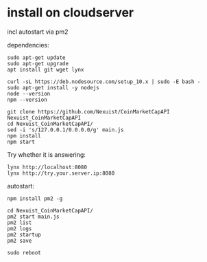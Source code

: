 # install on cloudserver
incl autostart via pm2

dependencies:
```
sudo apt-get update
sudo apt-get upgrade
apt install git wget lynx

curl -sL https://deb.nodesource.com/setup_10.x | sudo -E bash -
sudo apt-get install -y nodejs
node --version
npm --version

git clone https://github.com/Nexuist/CoinMarketCapAPI Nexuist_CoinMarketCapAPI
cd Nexuist_CoinMarketCapAPI/
sed -i 's/127.0.0.1/0.0.0.0/g' main.js
npm install
npm start
```

Try whether it is answering:
```
lynx http://localhost:8080
lynx http://try.your.server.ip:8080
```

autostart:
```
npm install pm2 -g

cd Nexuist_CoinMarketCapAPI/
pm2 start main.js
pm2 list
pm2 logs
pm2 startup
pm2 save

sudo reboot
```
